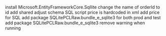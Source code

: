 install Microsoft.EntityFrameworkCore.Sqllite
change the name of orderId to id
add shared
adjust schema SQL script
price is hardcoded in xml
add price for SQL
add package SQLitePCLRaw.bundle_e_sqlite3 for both prod and test
add package SQLitePCLRaw.bundle_e_sqlite3
remove warning when running